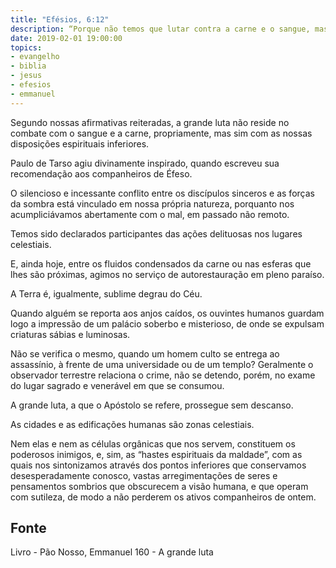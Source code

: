 ```yaml
---
title: "Efésios, 6:12"
description: “Porque não temos que lutar contra a carne e o sangue, mas sim contra os principados, contra as potestades, contra os príncipes das trevas deste século, contra as hostes espirituais da maldade, nos lugares celestiais.” - Paulo
date: 2019-02-01 19:00:00
topics: 
- evangelho
- biblia
- jesus
- efesios
- emmanuel
---
```


Segundo nossas afirmativas reiteradas, a grande luta não reside no combate
com o sangue e a carne, propriamente, mas sim com as nossas disposições
espirituais inferiores.

Paulo de Tarso agiu divinamente inspirado, quando escreveu sua
recomendação aos companheiros de Éfeso.

O silencioso e incessante conflito entre os discípulos sinceros e as forças da
sombra está vinculado em nossa própria natureza, porquanto nos acumpliciávamos
abertamente com o mal, em passado não remoto.

Temos sido declarados participantes das ações delituosas nos lugares
celestiais.

E, ainda hoje, entre os fluidos condensados da carne ou nas esferas que lhes
são próximas, agimos no serviço de autorestauração em pleno paraíso.

A Terra é, igualmente, sublime degrau do Céu.

Quando alguém se reporta aos anjos caídos, os ouvintes humanos guardam
logo a impressão de um palácio soberbo e misterioso, de onde se expulsam criaturas
sábias e luminosas.

Não se verifica o mesmo, quando um homem culto se entrega ao assassínio,
à frente de uma universidade ou de um templo?
Geralmente o observador terrestre relaciona o crime, não se detendo,
porém, no exame do lugar sagrado e venerável em que se consumou.

A grande luta, a que o Apóstolo se refere, prossegue sem descanso.

As cidades e as edificações humanas são zonas celestiais.

Nem elas e nem as células orgânicas que nos servem, constituem os
poderosos inimigos, e, sim, as “hastes espirituais da maldade”, com as quais nos
sintonizamos através dos pontos inferiores que conservamos desesperadamente
conosco, vastas arregimentações de seres e pensamentos sombrios que obscurecem a
visão humana, e que operam com sutileza, de modo a não perderem os ativos
companheiros de ontem.



## Fonte
Livro - Pão Nosso, Emmanuel
160 - A grande luta
